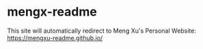 # mengx-readme

This site will automatically redirect to Meng Xu's Personal Website: https://mengxu-readme.github.io/
